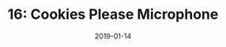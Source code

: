 ---
title: "16: Cookies Please Microphone"
link: https://lilyandsam.show/16
date: 2019-01-14
description: "Lily and Sam are back from a little break with a short episode. Lily wasn't in as much of a talkative as she usually is, but Lily talks about Christmas! "
type: podcast
imgSrc: https://lilyandsam.show/files/artwork/lily_and_sam_90.jpg
categories: [podcasts]
---
